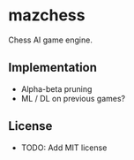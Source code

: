 # mazchess

Chess AI game engine.

## Implementation

* Alpha-beta pruning
* ML / DL on previous games?

## License

* TODO: Add MIT license